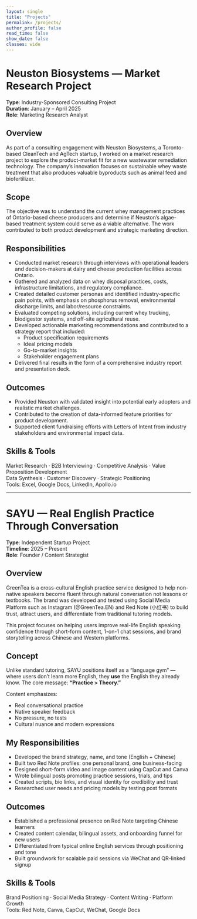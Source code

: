 ```yaml
---
layout: single
title: "Projects"
permalink: /projects/
author_profile: false
read_time: false
show_date: false
classes: wide
---
```


# Neuston Biosystems — Market Research Project

**Type**: Industry-Sponsored Consulting Project  
**Duration**: January – April 2025  
**Role**: Marketing Research Analyst

## Overview

As part of a consulting engagement with Neuston Biosystems, a Toronto-based CleanTech and AgTech startup, I worked on a market research project to explore the product-market fit for a new wastewater remediation technology. The company’s innovation focuses on sustainable whey waste treatment that also produces valuable byproducts such as animal feed and biofertilizer.

## Scope

The objective was to understand the current whey management practices of Ontario-based cheese producers and determine if Neuston’s algae-based treatment system could serve as a viable alternative. The work contributed to both product development and strategic marketing direction.

## Responsibilities

- Conducted market research through interviews with operational leaders and decision-makers at dairy and cheese production facilities across Ontario.
- Gathered and analyzed data on whey disposal practices, costs, infrastructure limitations, and regulatory compliance.
- Created detailed customer personas and identified industry-specific pain points, with emphasis on phosphorus removal, environmental discharge limits, and labor/resource constraints.
- Evaluated competing solutions, including current whey trucking, biodigestor systems, and off-site agricultural reuse.
- Developed actionable marketing recommendations and contributed to a strategy report that included:
  - Product specification requirements
  - Ideal pricing models
  - Go-to-market insights
  - Stakeholder engagement plans
- Delivered final results in the form of a comprehensive industry report and presentation deck.

## Outcomes

- Provided Neuston with validated insight into potential early adopters and realistic market challenges.
- Contributed to the creation of data-informed feature priorities for product development.
- Supported client fundraising efforts with Letters of Intent from industry stakeholders and environmental impact data.

## Skills & Tools

Market Research · B2B Interviewing · Competitive Analysis · Value Proposition Development  
Data Synthesis · Customer Discovery · Strategic Positioning  
Tools: Excel, Google Docs, LinkedIn, Apollo.io

---

# SAYU — Real English Practice Through Conversation

**Type**: Independent Startup Project  
**Timeline**: 2025 – Present  
**Role**: Founder / Content Strategist

## Overview

GreenTea is a cross-cultural English practice service designed to help non-native speakers become fluent through natural conversation not lessons or textbooks. The brand was developed and tested using Social Media Platform such as Instagram (@GreenTea.EN) and Red Note (小红书) to build trust, attract users, and differentiate from traditional tutoring models.

This project focuses on helping users improve real-life English speaking confidence through short-form content, 1-on-1 chat sessions, and brand storytelling across Chinese and Western platforms.

## Concept

Unlike standard tutoring, SAYU positions itself as a “language gym” — where users don’t learn more English, they **use** the English they already know. The core message: **“Practice > Theory.”**

Content emphasizes:
- Real conversational practice
- Native speaker feedback
- No pressure, no tests
- Cultural nuance and modern expressions

## My Responsibilities

- Developed the brand strategy, name, and tone (English + Chinese)
- Built two Red Note profiles: one personal brand, one business-facing
- Designed short-form video and image content using CapCut and Canva
- Wrote bilingual posts promoting practice sessions, trials, and tips
- Created scripts, bio links, and visual identity for credibility and trust
- Researched user needs and pricing models by testing post formats

## Outcomes

- Established a professional presence on Red Note targeting Chinese learners  
- Created content calendar, bilingual assets, and onboarding funnel for new users  
- Differentiated from typical online English services through positioning and tone  
- Built groundwork for scalable paid sessions via WeChat and QR-linked signup

## Skills & Tools

Brand Positioning · Social Media Strategy · Content Writing · Platform Growth  
Tools: Red Note, Canva, CapCut, WeChat, Google Docs

